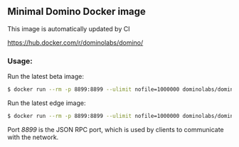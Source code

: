 ## Minimal Domino Docker image
This image is automatically updated by CI

https://hub.docker.com/r/dominolabs/domino/

### Usage:
Run the latest beta image:
```bash
$ docker run --rm -p 8899:8899 --ulimit nofile=1000000 dominolabs/domino:beta
```

Run the latest edge image:
```bash
$ docker run --rm -p 8899:8899 --ulimit nofile=1000000 dominolabs/domino:edge
```

Port *8899* is the JSON RPC port, which is used by clients to communicate with the network.
